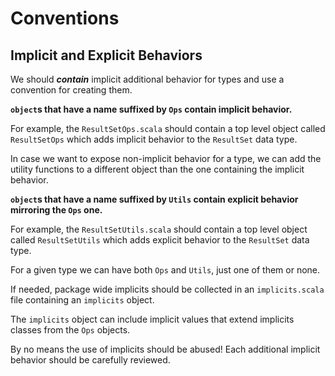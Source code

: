 # Conventions


## Implicit and Explicit Behaviors

We should ***contain*** implicit additional behavior for types and use a convention for creating them.

**`object`s that have a name suffixed by `Ops` contain implicit behavior.**

For example, the `ResultSetOps.scala` should contain a top level object called `ResultSetOps` which
adds implicit behavior to the `ResultSet` data type.

In case we want to expose non-implicit behavior for a type, we can add the utility functions
to a different object than the one containing the implicit behavior.

**`object`s that have a name suffixed by `Utils` contain explicit behavior mirroring the `Ops` one.**

For example, the `ResultSetUtils.scala` should contain a top level object called `ResultSetUtils`
 which adds explicit behavior to the `ResultSet` data type.

For a given type we can have both `Ops` and `Utils`, just one of them or none.

If needed, package wide implicits should be collected in an `implicits.scala` file containing
an `implicits` object.

The `implicits` object can include implicit values that extend implicits classes from the `Ops`
objects.

By no means the use of implicits should be abused! Each additional implicit behavior should be
 carefully reviewed.
